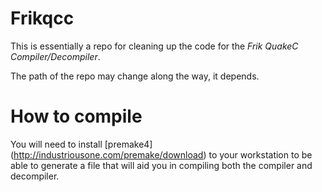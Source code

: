 Frikqcc
=======

This is essentially a repo for cleaning up the code for the *Frik QuakeC Compiler/Decompiler*. 

The path of the repo may change along the way, it depends.

How to compile
==============

You will need to install [premake4] (http://industriousone.com/premake/download) to your workstation to be able to generate a file that will aid you in compiling both the compiler and decompiler.